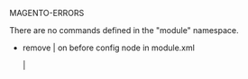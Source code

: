 MAGENTO-ERRORS

There are no commands defined in the "module" namespace.
 - remove | on before config node in module.xml
 	<?xml version="1.0"?>

	|<config xmlns:xsi="http://www.w3.org/2001/XMLSchema-instance" xsi:noNamespaceSchemaLocation="urn:magento:framework:Module/etc/module.xsd">
	  <module name="AcmeWidgets_Knockout" setup_version="1.0.0" />
	</config>
